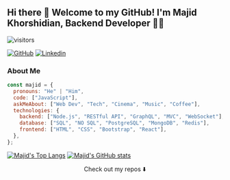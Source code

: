 ## Hi there 👋 Welcome to my GitHub! I'm Majid Khorshidian, Backend Developer :technologist:

![visitors](https://visitor-badge.glitch.me/badge?page_id=thismajid&left_color=green&right_color=red)


[![GitHub](https://img.shields.io/badge/Github-100000?style=for-the-badge&logo=github&logoColor=white)](https://github.com/thismajid)
[![Linkedin](https://img.shields.io/badge/Linkedin-0077B5?style=for-the-badge&logo=linkedin&logoColor=white)](https://www.linkedin.com/in/thismajid/)


### About Me

```javascript
const majid = {
  pronouns: "He" | "Him",
  code: ["JavaScript"],
  askMeAbout: ["Web Dev", "Tech", "Cinema", "Music", "Coffee"],
  technologies: {
    backend: ["Node.js", "RESTful API", "GraphQL", "MVC", "WebSocket"],
    database: ["SQL", "NO SQL", "PostgreSQL", "MongoDB", "Redis"],
    frontend: ["HTML", "CSS", "Bootstrap", "React"],
  },
};
```


  [![Majid's Top Langs](https://github-readme-stats.vercel.app/api/top-langs/?username=thismajid&layout=compact)](https://github.com/anuraghazra/github-readme-stats)
  [![Majid's GitHub stats](https://github-readme-stats.vercel.app/api?username=thismajid)](https://github.com/anuraghazra/github-readme-stats)



<p align="center">
Check out my repos ⬇️  
</p>
